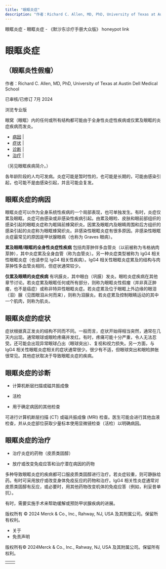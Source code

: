 ```yaml
---
title: "眼眶炎症"
description: "作者：Richard C. Allen, MD, PhD, University of Texas at Austin Dell Medical School"
---
```


﻿眼眶炎症 \- 眼眶炎症 \- 《默沙东诊疗手册大众版》 honeypot link

# 眼眶炎症

## （眼眶炎性假瘤）

作者：Richard C. Allen, MD, PhD, University of Texas at Austin Dell Medical School

已审核/已修订 7月 2024

浏览专业版

眼窝（眼眶）内的任何或所有结构都可能由于全身性炎症性疾病或仅累及眼眶的炎症疾病而发炎。

- [病因](#病因_v800022_zh) \|
- [症状](#症状_v800034_zh) \|
- [诊断](#诊断_v800037_zh) \|
- [治疗](#治疗_v800040_zh) \|

（另见眼眶疾病简介。）

各年龄阶段的人均可发病。炎症可能是暂时性的，也可能是长期的，可能由感染引起，也可能不是由感染引起，并且可能会复发。

## 眼眶炎症的病因

眼眶炎症可以作为全身系统性疾病的一个局部表现，也可单独发生。有时，炎症仅累及眼眶。炎症可由感染或非感染性疾病引起。由累及眼睑、皮肤和眼前部组织的感染引起的眼眶炎症称为眶隔前蜂窝织炎。因累及眼眶内及眼睛周围和后方组织的感染引起的炎症称为眼眶蜂窝织炎。非感染性眼眶炎症有很多原因。非感染性眼眶炎症最常见的原因是甲状腺眼病（也称为 Graves 眼病）。

**累及眼睛/眼眶的全身性炎症性疾病** 包括肉芽肿伴多血管炎（以前被称为韦格纳肉芽肿），其中炎症累及全身血管（称为血管炎）。另一种炎症类型被称为 IgG4 相关性眼眶炎症（也请参见 IgG4 相关性疾病）。IgG4 相关性眼眶炎症累及的结构与肉芽肿性多血管炎相同，但症状通常较少。

**仅累及眼睛的炎症疾病** 有巩膜炎，其中眼白（巩膜）发炎。眼睑炎症疾病在其他章节讨论。若炎症累及眼眶任何或所有部分，则称为眼眶炎性假瘤（并非真正肿瘤，也不是癌症）或称非特异性眼眶炎症。若炎症累及位于眼眶上外边缘的眼泪（泪）腺（见图眼泪从何而来），则称为泪腺炎。若炎症累及控制眼睛运动的其中一个肌肉，则称为肌炎。

## 眼眶炎症的症状

症状根据真正发炎的结构不同而不同。一般而言，症状开始得相当突然，通常在几天内出现。通常眼球或眼睑疼痛并发红。有时，疼痛可能十分严重，令人无法忍受。还可能会出现异常眼球凸出（眼球突出）、复视和视力损失。另一方面，与 IgG4 相关性眼眶炎症相关的症状通常很少。很少有不适，但眼球突出和眼睑肿胀很常见。其他症状取决于导致眼眶炎症的疾病。

## 眼眶炎症的诊断

- 计算机断层扫描或磁共振成像

- 活检

- 用于确定病因的其他检查


可进行计算机断层扫描 (CT) 或磁共振成像 (MRI) 检查。医生可能会进行其他血液检查，并从炎症部位获取少量标本使用显微镜检查（活检）以明确病因。

## 眼眶炎症的治疗

- 治疗炎症的药物（皮质类固醇）

- 放疗或改变免疫应答和治疗潜在病因的药物


多种导致眼眶炎症的疾病都可口服皮质类固醇进行治疗。若炎症较重，则可静脉给药。有时可采用放疗或改变身体免疫反应的药物和治疗。IgG4 相关性炎症通常对皮质类固醇有反应，或必要时，用其他药物改变机体的免疫应答（例如，利妥昔单抗）。

有时，需要实施手术来帮助缓解或预防甲状腺疾病的进展。



版权所有 © 2024
Merck & Co., Inc., Rahway, NJ, USA 及其附属公司。保留所有权利。

- 关于
- 免责声明

版权所有© 2024Merck & Co., Inc., Rahway, NJ, USA 及其附属公司。保留所有权利。

|     |     |
| --- | --- |
|  |  |